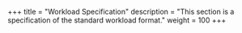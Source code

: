+++
title = "Workload Specification"
description = "This section is a specification of the standard workload format."
weight = 100
+++
